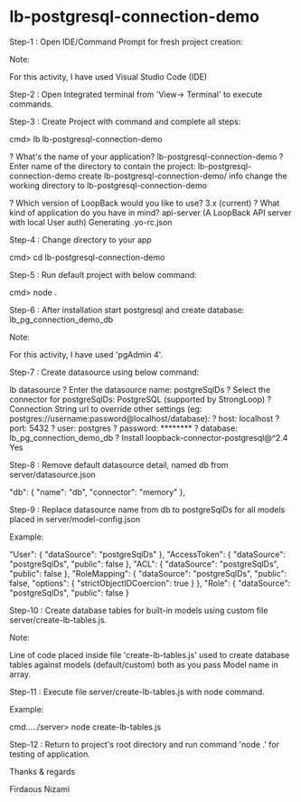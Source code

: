 # lb-postgresql-connection-demo



Step-1  :
Open IDE/Command Prompt for fresh project creation:

Note: 

For this activity, I have used Visual Studio Code (IDE)



Step-2  :
Open Integrated terminal from 'View-> Terminal' to execute commands.



Step-3  :
Create Project with command and complete all steps: 

cmd> lb lb-postgresql-connection-demo

? What's the name of your application? lb-postgresql-connection-demo
? Enter name of the directory to contain the project: lb-postgresql-connection-demo
   create lb-postgresql-connection-demo/
     info change the working directory to lb-postgresql-connection-demo

? Which version of LoopBack would you like to use? 3.x (current)
? What kind of application do you have in mind? api-server (A LoopBack API server with local User auth)
Generating .yo-rc.json



Step-4  :
Change directory to your app

cmd> cd lb-postgresql-connection-demo



Step-5  :
Run default project with below command:

cmd> node .



Step-6  :
After installation start postgresql and create database: lb_pg_connection_demo_db

Note: 

For this activity, I have used 'pgAdmin 4'.



Step-7  :
Create datasource using below command:

lb datasource
? Enter the datasource name: postgreSqlDs
? Select the connector for postgreSqlDs: PostgreSQL (supported by StrongLoop)
? Connection String url to override other settings (eg: postgres://username:password@localhost/database):
? host: localhost
? port: 5432
? user: postgres
? password: ********
? database: lb_pg_connection_demo_db
? Install loopback-connector-postgresql@^2.4 Yes



Step-8  :
Remove default datasource detail, named db from server/datasource.json

  "db": {
    "name": "db",
    "connector": "memory"
  },



Step-9  :
Replace datasource name from db to postgreSqlDs for all models placed in server/model-config.json

Example:

  "User": {
    "dataSource": "postgreSqlDs"
  },
  "AccessToken": {
    "dataSource": "postgreSqlDs",
    "public": false
  },
  "ACL": {
    "dataSource": "postgreSqlDs",
    "public": false
  },
  "RoleMapping": {
    "dataSource": "postgreSqlDs",
    "public": false,
    "options": {
      "strictObjectIDCoercion": true
    }
  },
  "Role": {
    "dataSource": "postgreSqlDs",
    "public": false
  }



Step-10 :
Create database tables for built-in models using custom file server/create-lb-tables.js.

Note:

Line of code placed inside file 'create-lb-tables.js' used to create database tables against models (default/custom) both as you pass Model name in array.




Step-11 :
Execute file server/create-lb-tables.js with node command.

Example:

cmd...../server> node create-lb-tables.js
 


Step-12 :
Return to project's root directory and run command 'node .' for testing of application.









Thanks & regards

Firdaous Nizami
